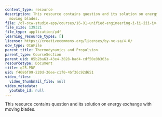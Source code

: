 ```yaml
---
content_type: resource
description: This resource contains question and its solution on energy exchange with
  moving blades.
file: /ol-ocw-studio-app/courses/16-01-unified-engineering-i-ii-iii-iv-fall-2005-spring-2006/f4686f09220d36eec1f04bf36c92d651_q25.PDF
file_size: 139321
file_type: application/pdf
learning_resource_types: []
license: https://creativecommons.org/licenses/by-nc-sa/4.0/
ocw_type: OCWFile
parent_title: Thermodynamics and Propulsion
parent_type: CourseSection
parent_uid: 05b2ba63-43e4-3028-bad4-cdf50e0b363a
resourcetype: Document
title: q25.PDF
uid: f4686f09-220d-36ee-c1f0-4bf36c92d651
video_files:
  video_thumbnail_file: null
video_metadata:
  youtube_id: null
---
```

This resource contains question and its solution on energy exchange with moving blades.